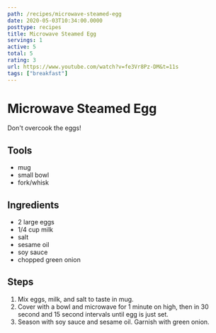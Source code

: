 ```yaml
---
path: /recipes/microwave-steamed-egg
date: 2020-05-03T10:34:00.0000
posttype: recipes
title: Microwave Steamed Egg
servings: 1
active: 5
total: 5
rating: 3
url: https://www.youtube.com/watch?v=fe3Vr8Pz-DM&t=11s
tags: ["breakfast"]
---
```


# Microwave Steamed Egg

Don't overcook the eggs!

## Tools

* mug
* small bowl
* fork/whisk

## Ingredients

* 2 large eggs
* 1/4 cup milk
* salt
* sesame oil
* soy sauce
* chopped green onion

## Steps

1. Mix eggs, milk, and salt to taste in mug.
1. Cover with a bowl and microwave for 1 minute on high, then in 30 second and 15 second intervals until egg is just set.
1. Season with soy sauce and sesame oil. Garnish with green onion.
